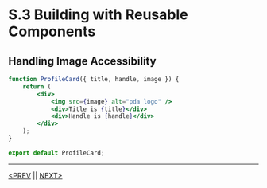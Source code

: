 # S.3 Building with Reusable Components

## Handling Image Accessibility

```jsx
function ProfileCard({ title, handle, image }) {
	return (
		<div>
			<img src={image} alt="pda logo" />
			<div>Title is {title}</div>
			<div>Handle is {handle}</div>
		</div>
	);
}

export default ProfileCard;
```

---

[<PREV](./230112.md) || [NEXT>](./230114.md)
